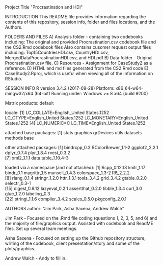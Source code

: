 Project Title "Procrastination and HDI"

INTRODUCTION
This README file provides information regarding the contents of this repository, session info, folder and files locations, and the Authors.

FOLDERS AND FILES
A) Analysis folder -  containing two codebooks including: The original and provided Procrastination.csv codebook file and the CS2.Rmd codebook files  Also contains cusomer request output files including: Top15CountriesHDI.csv, CountryHDI.csv, MergedDataProcrastinationHDI.csv, and HDI.pdf 
B) Data folder - Original Procrastination.csv file.
C) Resources - Assignment for CaseStudy2 as a reference.
D) HTML and md files generated from the CS2.Rmd code
E) CaseStudy2.Rproj, which is useful when viewing all of the information on RStudio.

SESSION INFO
R version 3.4.2 (2017-09-28)
Platform: x86_64-w64-mingw32/x64 (64-bit)
Running under: Windows >= 8 x64 (build 9200)

Matrix products: default

locale:
[1] LC_COLLATE=English_United States.1252  LC_CTYPE=English_United States.1252    LC_MONETARY=English_United States.1252
[4] LC_NUMERIC=C                           LC_TIME=English_United States.1252    

attached base packages:
[1] stats     graphics  grDevices utils     datasets  methods   base     

other attached packages:
[1] bindrcpp_0.2        RColorBrewer_1.1-2  ggplot2_2.2.1       dplyr_0.7.4         plyr_1.8.4          rvest_0.3.2        
[7] xml2_1.1.1          data.table_1.10.4-3

loaded via a namespace (and not attached):
 [1] Rcpp_0.12.13     knitr_1.17       bindr_0.1        magrittr_1.5     munsell_0.4.3    colorspace_1.3-2 R6_2.2.2        
 [8] rlang_0.1.4      stringr_1.2.0    httr_1.3.1       tools_3.4.2      grid_3.4.2       gtable_0.2.0     selectr_0.3-1   
[15] digest_0.6.12    lazyeval_0.2.1   assertthat_0.2.0 tibble_1.3.4     curl_3.0         glue_1.2.0       labeling_0.3    
[22] stringi_1.1.6    compiler_3.4.2   scales_0.5.0     pkgconfig_2.0.1 

AUTHORS
author: "Jim Park, Asha Saxena, Andrew Walch"

Jim Park - Focused on the .Rmd file coding (questions 1, 2, 3, 5, and 6) and the majority of file/graphics output.  Assisted with codebook and ReadME files.  Set up several team meetings.

Asha Saxena - Focused on setting up the Github repository structure, writing of the codebook, client presentation/story and some of the plots/graphics.

Andrew Walch - Andy to fill in.
